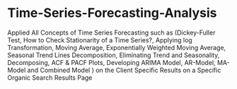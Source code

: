 # Time-Series-Forecasting-Analysis
Applied All Concepts of Time Series Forecasting such as (Dickey-Fuller Test, How to Check Stationarity of a Time Series?,  Applying log Transformation, Moving Average, Exponentially Weighted Moving Average, Seasonal Trend Lines Decomposition, Eliminating Trend and Seasonality, Decomposing,  ACF &amp; PACF Plots, Developing ARIMA Model, AR-Model, MA-Model and Combined Model ) on the Client Specific Results on a Specific Organic Search Results Page 
